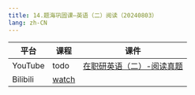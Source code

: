 ```yaml
---
title: 14.题海巩固课—英语（二）阅读（20240803）
lang: zh-CN
---
```



| 平台       | 课程                                                                                                                                    | 课件                                                                                                                                                                                                                                    |
|----------|---------------------------------------------------------------------------------------------------------------------------------------|---------------------------------------------------------------------------------------------------------------------------------------------------------------------------------------------------------------------------------------|
| YouTube  | todo                                                                                                                                  | [在职研英语（二）-阅读真题](../../public/english/%E8%8B%B1%E8%AF%AD%E4%BA%8C-%E6%AD%A3%E5%BC%8F%E8%AF%BE/pdf/%E5%9C%A8%E8%81%8C%E7%A0%94%E8%8B%B1%E8%AF%AD%EF%BC%88%E4%BA%8C%EF%BC%89%E2%80%94%E2%80%94%E9%98%85%E8%AF%BB%E7%9C%9F%E9%A2%981.pdf) |
| Bilibili | [watch](https://www.bilibili.com/video/BV1KAkTYVEYU?spm_id_from=333.788.videopod.sections&vd_source=752f1f454ebffd32e5dbe02742c48dab) |                                                                                                                                                                                                                                       |






